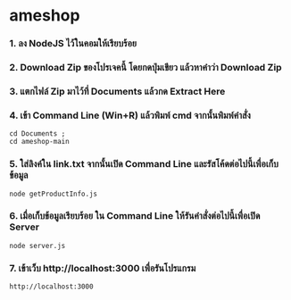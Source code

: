 # ameshop

### 1. ลง NodeJS ไว้ในคอมให้เรียบร้อย

### 2. Download Zip ของโปรเจคนี้ โดยกดปุ่มเขียว แล้วหาคำว่า Download Zip

### 3. แตกไฟล์ Zip มาไว้ที่ Documents แล้วกด Extract Here

### 4. เข้า Command Line (Win+R) แล้วพิมพ์ cmd จากนั้นพิมพ์คำสั่ง
```
cd Documents ;
cd ameshop-main
```

### 5. ใส่ลิงค์ใน link.txt จากนั้นเปิด Command Line และรัสโค้ดต่อไปนี้เพื่อเก็บข้อมูล
```
node getProductInfo.js
```

### 6. เมื่อเก็บข้อมูลเรียบร้อย ใน Command Line ให้รันคำสั่งต่อไปนี้เพื่อเปิด Server
```
node server.js
```

### 7. เข้าเว็บ http://localhost:3000 เพื่อรันโปรแกรม
```
http://localhost:3000
```
